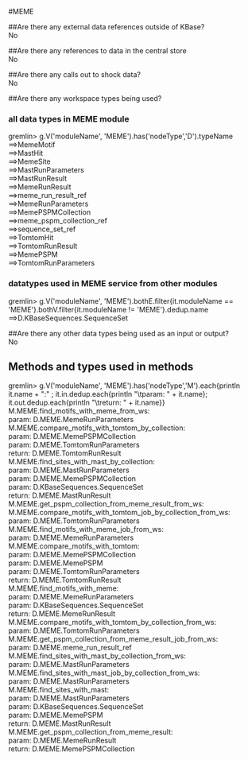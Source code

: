 #MEME  
  
##Are there any external data references outside of KBase?  
No  
  
##Are there any references to data in the central store  
No  
  
##Are there any calls out to shock data?   
No  
  
##Are there any workspace types being used?  
  
### all data types in MEME module  
gremlin> g.V('moduleName', 'MEME').has('nodeType','D').typeName  
==>MemeMotif  
==>MastHit  
==>MemeSite  
==>MastRunParameters  
==>MastRunResult  
==>MemeRunResult  
==>meme_run_result_ref  
==>MemeRunParameters  
==>MemePSPMCollection  
==>meme_pspm_collection_ref  
==>sequence_set_ref  
==>TomtomHit  
==>TomtomRunResult  
==>MemePSPM  
==>TomtomRunParameters  
  
### datatypes used in MEME service from other modules  
  
gremlin> g.V('moduleName', 'MEME').bothE.filter{it.moduleName == 'MEME'}.bothV.filter{it.moduleName != 'MEME'}.dedup.name  
==>D.KBaseSequences.SequenceSet  
  
  
##Are there any other data types being used as an input or output?   
No  
  
  
## Methods and types used in methods  
  
gremlin> g.V('moduleName', 'MEME').has('nodeType','M').each{println it.name + ":" ; it.in.dedup.each{println "\tparam: " + it.name}; it.out.dedup.each{println "\treturn: " + it.name}}  
M.MEME.find_motifs_with_meme_from_ws:  
	param: D.MEME.MemeRunParameters  
M.MEME.compare_motifs_with_tomtom_by_collection:  
	param: D.MEME.MemePSPMCollection  
	param: D.MEME.TomtomRunParameters  
	return: D.MEME.TomtomRunResult  
M.MEME.find_sites_with_mast_by_collection:  
	param: D.MEME.MastRunParameters  
	param: D.MEME.MemePSPMCollection  
	param: D.KBaseSequences.SequenceSet  
	return: D.MEME.MastRunResult  
M.MEME.get_pspm_collection_from_meme_result_from_ws:  
M.MEME.compare_motifs_with_tomtom_job_by_collection_from_ws:  
	param: D.MEME.TomtomRunParameters  
M.MEME.find_motifs_with_meme_job_from_ws:  
	param: D.MEME.MemeRunParameters  
M.MEME.compare_motifs_with_tomtom:  
	param: D.MEME.MemePSPMCollection  
	param: D.MEME.MemePSPM  
	param: D.MEME.TomtomRunParameters  
	return: D.MEME.TomtomRunResult  
M.MEME.find_motifs_with_meme:  
	param: D.MEME.MemeRunParameters  
	param: D.KBaseSequences.SequenceSet  
	return: D.MEME.MemeRunResult  
M.MEME.compare_motifs_with_tomtom_by_collection_from_ws:  
	param: D.MEME.TomtomRunParameters  
M.MEME.get_pspm_collection_from_meme_result_job_from_ws:  
	param: D.MEME.meme_run_result_ref  
M.MEME.find_sites_with_mast_by_collection_from_ws:  
	param: D.MEME.MastRunParameters  
M.MEME.find_sites_with_mast_job_by_collection_from_ws:  
	param: D.MEME.MastRunParameters  
M.MEME.find_sites_with_mast:  
	param: D.MEME.MastRunParameters  
	param: D.KBaseSequences.SequenceSet  
	param: D.MEME.MemePSPM  
	return: D.MEME.MastRunResult  
M.MEME.get_pspm_collection_from_meme_result:  
	param: D.MEME.MemeRunResult  
	return: D.MEME.MemePSPMCollection  
  
  
  


